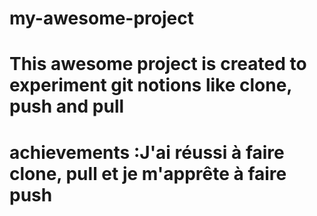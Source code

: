 # my-awesome-project
# This awesome project is created to experiment git notions like clone, push and pull
# achievements :J'ai réussi à faire clone, pull et je m'apprête à faire push
